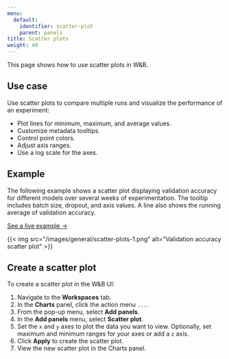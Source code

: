 ```yaml
---
menu:
  default:
    identifier: scatter-plot
    parent: panels
title: Scatter plots
weight: 40
---
```


This page shows how to use scatter plots in W&B.

## Use case 

Use scatter plots to compare multiple runs and visualize the performance of an experiment:

- Plot lines for minimum, maximum, and average values.
- Customize metadata tooltips.
- Control point colors.
- Adjust axis ranges.
- Use a log scale for the axes.

## Example

The following example shows a scatter plot displaying validation accuracy for different models over several weeks of experimentation. The tooltip includes batch size, dropout, and axis values. A line also shows the running average of validation accuracy. 

[See a live example →](https://app.wandb.ai/l2k2/l2k/reports?view=carey%2FScatter%20Plot)

{{< img src="/images/general/scatter-plots-1.png" alt="Validation accuracy scatter plot" >}}

## Create a scatter plot

To create a scatter plot in the W&B UI:

1. Navigate to the **Workspaces** tab.
2. In the **Charts** panel, click the action menu `...`.
3. From the pop-up menu, select **Add panels**.
4. In the **Add panels** menu, select **Scatter plot**.
5. Set the `x` and `y` axes to plot the data you want to view. Optionally, set maximum and minimum ranges for your axes or add a `z` axis.
6. Click **Apply** to create the scatter plot.
7. View the new scatter plot in the Charts panel.
